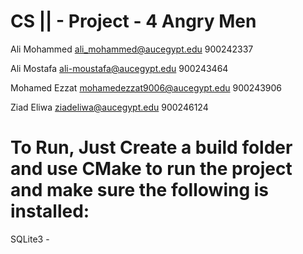 # CS || - Project - 4 Angry Men

Ali Mohammed ali_mohammed@aucegypt.edu 900242337 

Ali Mostafa ali-moustafa@aucegypt.edu 900243464  

Mohamed Ezzat mohamedezzat9006@aucegypt.edu 900243906 

Ziad Eliwa ziadeliwa@aucegypt.edu 900246124
 
# To Run, Just Create a build folder and use CMake to run the project and make sure the following is installed: 
SQLite3 -  

